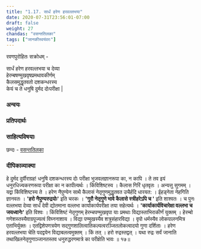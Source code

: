 ```yaml
---
title: "1.17. सार्धं हरेण हरवल्लभया"
date: 2020-07-31T23:56:01-07:00
draft: false
weight: 27
chandas: "वसन्ततिलका"
tags: ["जानकीस्वयंवरः"]
---
```


<div class="skt_gadya">


रवणपुरोहितः सक्रोधम्  -

</div>

<div class="shloka">


सार्धं हरेण हरवल्लभया च देव्या <br/>
हेरम्बषण्मुखवृषप्रमथावकीर्णम् <br/>
कैलसमुद्धृतवतो दशकन्धरस्य <br/>
केयं च ते धनुषि दुर्मद दोःपरीक्षा | <br/>


</div>

### अन्वयः
<div class="tatparya">


</div>

### प्रतिपदार्थः

<div class="padartha">


</div>

<div class="skt_gadya">

### साहित्यविषयाः 

छन्दः - [वसन्ततिलका]((/sahitya-shaastra-parichaya/chandas-prakarana/07_vasntatilaka/))


### दीपिकाव्याक्या 

हे दुर्मद दुर्वीराग्रह!  धनुषि दशकन्धरस्य दोः परीक्षा भुजवलज्ञानरूपा का, न
कापि । ते तव इयं धनुरधिज्यकरणरूपा परीक्षा का न कापीत्यर्थः । किंविशिष्टस्य ।
कैलास गिरिं धृतवृतः । अन्यत्तु सुगमम् । यद्वा किंविशिष्टस्य ते । हरेण
नैपुण्येन साथै कैलासं नेतृगुणमुद्धृतवत उचैर्हदि धारयत: । ईहड्नेता नेहगिति
ज्ञानवतः । **'हरो नैपुण्यरुद्रयोः'** इति चरकः । **'गुरौ नेतृगुणे भावे कैलासे स्त्रीहरेऽपि च '** इति शाश्वतः । च पुनः वल्लभया देव्या सार्धं देवी द्योतमाना वल्लभा
कार्याकार्यपरीक्षा तया सहेत्यर्थः । **'कार्याकार्यविचारेक्षा वल्लभा च जयध्वानेः'** 
इति विश्वः । किंविशिष्टं नेतृगुणम् हेरम्चपण्मुखवृपा याः प्रमथाः विद्यास्ताभिराकीर्णं युक्तम् । हेरम्बो गणेशस्तस्यैवाग्रपूज्यत्वं विघ्ननाशाय । विद्या पण्मुखस्यैव
शत्रुसंहारविद्या । वृपो धर्मस्यैव लोकपालनमित्र एताभिर्युक्तः । एतद्विशेपणत्रयेण
सद्गुणशालित्वातिकल्पत्वरञ्जितलोकत्वादयो गुणा दर्शिताः । हरेण हरवल्लभया
चेति पदद्वयेन विद्याबलत्वमुक्तम् । किं तत् । हरो रुद्रस्तद्वत् । यथा रुद्रः
सर्वं जानाति तथाखिलनेतृगुणाञ्जानतस्तव धनुरुद्धरणमात्रे का परीक्षेति भावः ॥ १७॥

</div>
